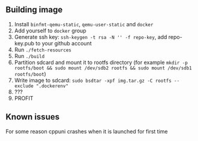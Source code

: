 ## Building image
1. Install `binfmt-qemu-static`, `qemu-user-static` and `docker`
1. Add yourself to `docker` group
2. Generate ssh key: `ssh-keygen -t rsa -N '' -f repo-key`, add repo-key.pub to your github account
1. Run `./fetch-resources`
1. Run `./build`
1. Partition sdcard and mount it to rootfs directory (for example `mkdir -p rootfs/boot && sudo mount /dev/sdb2 rootfs && sudo mount /dev/sdb1 rootfs/boot`)
1. Write image to sdcard: `sudo bsdtar -xpf img.tar.gz -C rootfs --exclude ".dockerenv"`
1. ???
1. PROFIT 

## Known issues
For some reason cppuni crashes when it is launched for first time